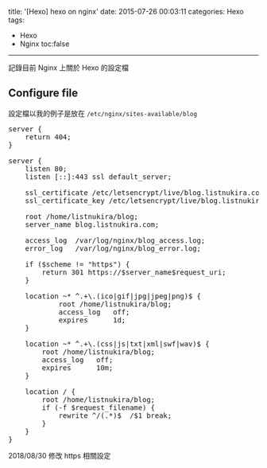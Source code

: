 title: '[Hexo] hexo on nginx'
date: 2015-07-26 00:03:11
categories: Hexo
tags:
- Hexo
- Nginx
toc:false
---

記錄目前 Nginx 上關於 Hexo 的設定檔

<!-- more -->

## Configure file

設定檔以我的例子是放在 `/etc/nginx/sites-available/blog`

<pre>
server {
    return 404;
}

server {
    listen 80;
    listen [::]:443 ssl default_server;

    ssl_certificate /etc/letsencrypt/live/blog.listnukira.com/fullchain.pem;
    ssl_certificate_key /etc/letsencrypt/live/blog.listnukira.com/privkey.pem;

    root /home/listnukira/blog;
    server_name blog.listnukira.com;

    access_log  /var/log/nginx/blog_access.log;
    error_log   /var/log/nginx/blog_error.log;

    if ($scheme != "https") {
        return 301 https://$server_name$request_uri;
    }

    location ~* ^.+\.(ico|gif|jpg|jpeg|png)$ {
            root /home/listnukira/blog;
            access_log   off;
            expires      1d;
    }

    location ~* ^.+\.(css|js|txt|xml|swf|wav)$ {
        root /home/listnukira/blog;
        access_log   off;
        expires      10m;
    }

    location / {
        root /home/listnukira/blog;
        if (-f $request_filename) {
            rewrite ^/(.*)$  /$1 break;
        }
    }
}
</pre>

2018/08/30 修改 https 相關設定

